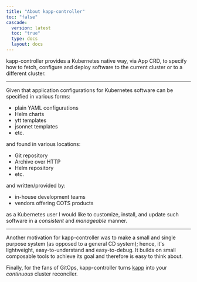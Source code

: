 ```yaml
---
title: "About kapp-controller"
toc: "false"
cascade:
  version: latest
  toc: "true"
  type: docs
  layout: docs
---
```


kapp-controller provides a Kubernetes native way, via App CRD, to specify how to fetch, configure and deploy software to the current cluster or to a different cluster.

---

Given that application configurations for Kubernetes software can be specified in various forms:

- plain YAML configurations
- Helm charts
- ytt templates
- jsonnet templates
- etc.

and found in various locations:

- Git repository
- Archive over HTTP
- Helm repository
- etc.

and written/provided by:

- in-house development teams
- vendors offering COTS products

as a Kubernetes user I would like to customize, install, and update such software in a _consistent_ and _manageable_ manner.

---

Another motivation for kapp-controller was to make a small and single purpose system (as opposed to a general CD system); hence, it's lightweight, easy-to-understand and easy-to-debug. It builds on small composable tools to achieve its goal and therefore is easy to think about.

Finally, for the fans of GitOps, kapp-controller turns [kapp](https://get-kapp.io) into your _continuous_ cluster reconciler.
